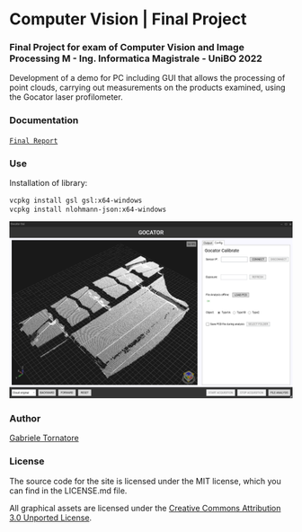 # Computer Vision | Final Project

### Final Project for exam of Computer Vision and Image Processing M - Ing. Informatica Magistrale - UniBO 2022
Development of a demo for PC including GUI that allows the processing of point clouds, carrying out measurements on the products examined, using the Gocator laser profilometer.

### Documentation
[``Final Report``](https://github.com/it9tst/computer-vision/blob/main/project/Report/main.pdf)

### Use

Installation of library:
```
vcpkg install gsl gsl:x64-windows
vcpkg install nlohmann-json:x64-windows
```

![Gui](/project/Report/pictures/gui_3.png)

### Author
[Gabriele Tornatore](https://github.com/it9tst)

### License

The source code for the site is licensed under the MIT license, which you can find in
the LICENSE.md file.

All graphical assets are licensed under the
[Creative Commons Attribution 3.0 Unported License](https://creativecommons.org/licenses/by/3.0/).
